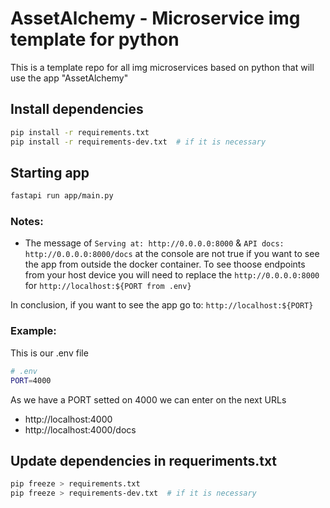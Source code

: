 # AssetAlchemy - Microservice img template for python
This is a template repo for all img microservices based on python that will use the app "AssetAlchemy"

## Install dependencies
```bash
pip install -r requirements.txt
pip install -r requirements-dev.txt  # if it is necessary
```

## Starting app
```bash
fastapi run app/main.py
```
### Notes:
* The message of `Serving at: http://0.0.0.0:8000` & `API docs: http://0.0.0.0:8000/docs` at the console are not true if you want to see the app from outside the docker container. To see thoose endpoints from your host device you will need to replace the `http://0.0.0.0:8000` for `http://localhost:${PORT from .env}`

In conclusion, if you want to see the app go to: `http://localhost:${PORT}`

### Example:

This is our .env file  
```bash
# .env
PORT=4000
```
As we have a PORT setted on 4000 we can enter on the next URLs
* http://localhost:4000
* http://localhost:4000/docs



## Update dependencies in requeriments.txt
```bash
pip freeze > requirements.txt
pip freeze > requirements-dev.txt  # if it is necessary
```